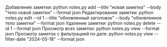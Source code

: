     
Добавление заметки:
python notes.py add --title "новая заметка" --body "тело новой заметки" --format json
    Редактирование заметки:
python notes.py edit --id 1 --title "обновленный заголовок" --body "обновленное тело заметки" --format json
    Удаление заметки:
python notes.py delete --id 1 --format json
    Просмотр всех заметок:
python notes.py view --format json
    Просмотр заметок с фильтрацией по дате:
python notes.py view --filter-date "2024-05-18" --format json


